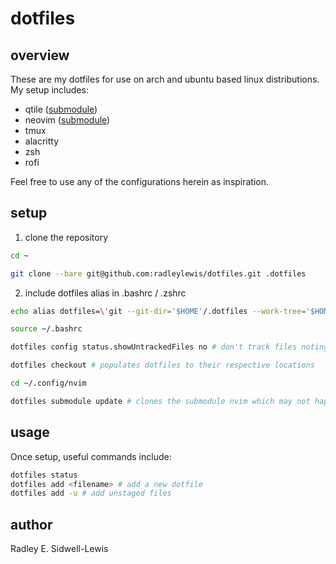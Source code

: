 # dotfiles

## overview

These are my dotfiles for use on arch and ubuntu based linux distributions. My setup includes:

-   qtile ([submodule](https://github.com/radleylewis/qtile))  
-   neovim ([submodule](https://github.com/radleylewis/nvim))  
-   tmux
-   alacritty
-   zsh
-   rofi 

Feel free to use any of the configurations herein as inspiration.

## setup

1. clone the repository

```bash
cd ~
```
```bash
git clone --bare git@github.com:radleylewis/dotfiles.git .dotfiles
```

2. include dotfiles alias in .bashrc / .zshrc

```bash
echo alias dotfiles=\'git --git-dir='$HOME'/.dotfiles --work-tree='$HOME'\' >> .bashrc
```
```bash
source ~/.bashrc
```
```bash
dotfiles config status.showUntrackedFiles no # don't track files noting $HOME work-tree
```
```bash
dotfiles checkout # populates dotfiles to their respective locations
```
```bash
cd ~/.config/nvim
```
```bash
dotfiles submodule update # clones the submodule nvim which may not happen automatically
```

## usage

Once setup, useful commands include:

```bash
dotfiles status
dotfiles add <filename> # add a new dotfile
dotfiles add -u # add unstaged files
```

## author

Radley E. Sidwell-Lewis
